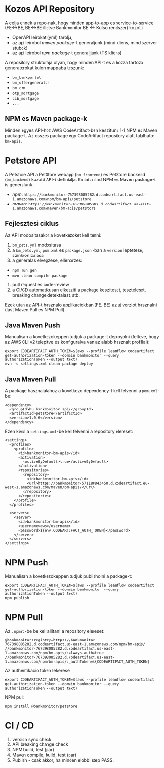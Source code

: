 # Kozos API Repository

A celja ennek a repo-nak, hogy minden app-to-app es service-to-service (FE<->BE, BE<->BE illetve Bankmonitor BE <-> Kulso rendszer) kozotti 

 - OpenAPI leirokat (yml) tarolja, 
 - az api leirobol *maven package*-t generaljunk (mind kliens, mind szerver stubok)
 - az api leirobol *npm package*-t generaljjunk (TS kliens)

A repository strukturaja olyan, hogy minden API-t es a hozza tartozo generatorokat kulon mappaba teszunk:

 - `bm_bankportal`
 - `bm_offergenerator`
 - `bm_crm`
 - `otp_mortgage`
 - `cib_mortgage`
 - `...`

## NPM es Maven package-k

Minden egyes API-hoz AWS CodeArtifact-ben keszitunk 1-1 NPM es Maven package-t. Az osszes package egy CodeArtifact repository alatt talalhato: `bm-apis`.

# Petstore API

A Petstore API a PetStore webapp (`bm_frontend`) es PetStore backend (`bm_backend`) kozotti API-t definialja. Emiatt mind NPM es Maven package-t is generalunk.

- *npm*: `https://bankmonitor-767398085282.d.codeartifact.us-east-1.amazonaws.com/npm/bm-apis/petstore`
- *maven*: `https://bankmonitor-767398085282.d.codeartifact.us-east-1.amazonaws.com/maven/bm-apis/petstore`

## Fejlesztesi ciklus

Az API modositasakor a kovetkezoket kell tenni:

1. `bm_pets.yml` modositasa
1. a `bm_pets.yml`, `pom.xml` es `package.json` -ban a `version` leptetese, szinkronizalasa
1. a generalas elvegzese, ellenorzes:
  - `npm run gen`
  - `mvn clean compile package`
1. pull request es code-review
1. a CI/CD automatikusan elkesziti a package kesziteset, teszteleset, breaking change detektalast, stb.

Ezek utan az API-t hasznalo applikaciokban (FE, BE) az uj verziot hasznalni (last Maven Pull es NPM Pull).

## Java Maven Push

Manualisan a kovetkezokeppen tudjuk a package-t deployolni (felteve, hogy az AWS CLI v2 telepitve es konfiguralva van az alabb hasznalt profillal):

    export CODEARTIFACT_AUTH_TOKEN=$(aws --profile leanflow codeartifact get-authorization-token --domain bankmonitor --query authorizationToken --output text)
    mvn -s settings.xml clean package deploy

## Java Maven Pull

A package hasznalatahoz a kovetkezo dependency-t kell felvenni a `pom.xml`-be:

    <dependency>
      <groupId>hu.bankmonitor.apis</groupId>
      <artifactId>petstore</artifactId>
      <version>1.0.6</version>
    </dependency>

Ezen kivul a `settings.xml`-be kell felvenni a repository elereset:

    <settings>
      <profiles>
        <profile>
          <id>bankmonitor-bm-apis</id>
          <activation>
            <activeByDefault>true</activeByDefault>
          </activation>
          <repositories>
            <repository>
              <id>bankmonitor-bm-apis</id>
              <url>https://bankmonitor-571188843450.d.codeartifact.eu-west-1.amazonaws.com/maven/bm-apis/</url>
            </repository>
          </repositories>
        </profile>
      </profiles>

      <servers>
        <server>
          <id>bankmonitor-bm-apis</id>
          <username>aws</username>
          <password>${env.CODEARTIFACT_AUTH_TOKEN}</password>
        </server>
      </servers>
    </settings>

# NPM Push

Manualisan a kovetkezokeppen tudjuk publisholni a package-t:

    export CODEARTIFACT_AUTH_TOKEN=$(aws --profile leanflow codeartifact get-authorization-token --domain bankmonitor --query authorizationToken --output text)
    npm publish

# NPM Pull

Az `.npmrc`-be be kell allitani a repository elereset:

    @bankmonitor:registry=https://bankmonitor-767398085282.d.codeartifact.us-east-1.amazonaws.com/npm/bm-apis/
    //bankmonitor-767398085282.d.codeartifact.us-east-1.amazonaws.com/npm/bm-apis/:always-auth=true
    //bankmonitor-767398085282.d.codeartifact.us-east-1.amazonaws.com/npm/bm-apis/:_authToken=${CODEARTIFACT_AUTH_TOKEN}

Az authentikacio token lekerese:

    export CODEARTIFACT_AUTH_TOKEN=$(aws --profile leanflow codeartifact get-authorization-token --domain bankmonitor --query authorizationToken --output text)

NPM pull:

    npm install @bankmonitor/petstore

# CI / CD

1. version sync check
1. API breaking change check
1. NPM build, test (par)
1. Maven compile, build, test (par)
1. Publish - csak akkor, ha minden elobbi step PASS.